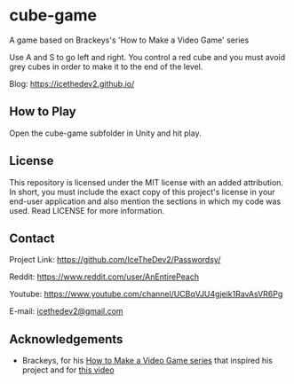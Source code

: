 # cube-game
A game based on Brackeys's 'How to Make a Video Game' series

Use A and S to go left and right. You control a red cube and you must avoid grey cubes in order to make it to the end of the level.

Blog: https://icethedev2.github.io/

## How to Play
Open the cube-game subfolder in Unity and hit play.

## License
This repository is licensed under the MIT license with an added attribution. In short, you must include the exact copy of this project's license in your end-user application and also mention the sections in which my code was used. Read LICENSE for more information.

## Contact
Project Link: https://github.com/IceTheDev2/Passwordsy/  

Reddit: https://www.reddit.com/user/AnEntirePeach

Youtube: https://www.youtube.com/channel/UCBqVJU4gjeik1RavAsVR6Pg

E-mail: icethedev2@gmail.com

## Acknowledgements
- Brackeys, for his [How to Make a Video Game series](https://youtu.be/j48LtUkZRjU) that inspired his project and for [this video](https://youtu.be/qpXxcvS-g3g)
